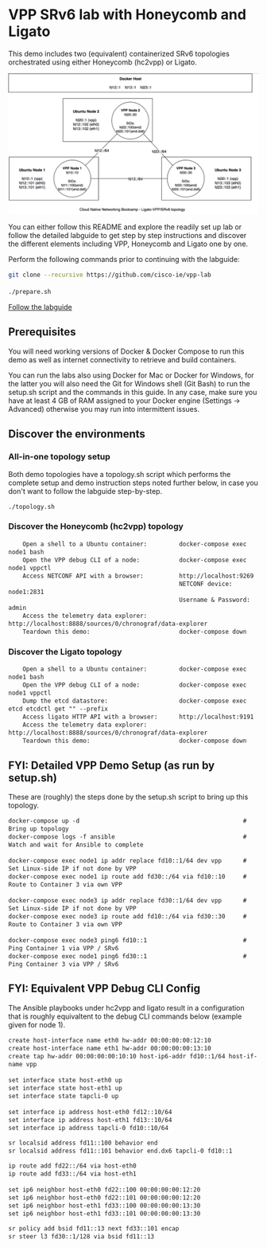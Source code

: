 <!--
Copyright (c) 2018 Cisco Systems
Author: Steven Barth <stbarth@cisco.com>
-->

# VPP SRv6 lab with Honeycomb and Ligato
This demo includes two (equivalent) containerized SRv6 topologies orchestrated using either Honeycomb (hc2vpp) or Ligato.

![Topology Diagram](img/topology.png)

You can either follow this README and explore the readily set up lab or follow the detailed labguide to get step by step instructions
and discover the different elements including VPP, Honeycomb and Ligato one by one.

Perform the following commands prior to continuing with the labguide:
```bash
git clone --recursive https://github.com/cisco-ie/vpp-lab

./prepare.sh
```

[Follow the labguide](labguide.md)

## Prerequisites
You will need working versions of Docker & Docker Compose to run this demo as well as internet connectivity to retrieve and build containers.

You can run the labs also using Docker for Mac or Docker for Windows, for the latter you will also need the Git for Windows shell (Git Bash) to run the setup.sh script and the commands in this guide. In any case, make sure you have at least 4 GB of RAM assigned to your Docker engine (Settings -> Advanced) otherwise you may run into intermittent issues.

## Discover the environments
### All-in-one topology setup
Both demo topologies have a topology.sh script which performs the complete setup and demo instruction steps noted further below, in case you don't want to follow the labguide step-by-step.
```
./topology.sh
```

### Discover the Honeycomb (hc2vpp) topology
```
    Open a shell to a Ubuntu container:         docker-compose exec node1 bash
    Open the VPP debug CLI of a node:           docker-compose exec node1 vppctl
    Access NETCONF API with a browser:          http://localhost:9269
                                                NETCONF device:         node1:2831
                                                Username & Password:    admin
    Access the telemetry data explorer:         http://localhost:8888/sources/0/chronograf/data-explorer
    Teardown this demo:                         docker-compose down
```

### Discover the Ligato topology
```
    Open a shell to a Ubuntu container:         docker-compose exec node1 bash
    Open the VPP debug CLI of a node:           docker-compose exec node1 vppctl
    Dump the etcd datastore:                    docker-compose exec etcd etcdctl get "" --prefix
    Access ligato HTTP API with a browser:      http://localhost:9191
    Access the telemetry data explorer:         http://localhost:8888/sources/0/chronograf/data-explorer
    Teardown this demo:                         docker-compose down
```

## FYI: Detailed VPP Demo Setup (as run by setup.sh)
These are (roughly) the steps done by the setup.sh script to bring up this topology.

```
docker-compose up -d                                              # Bring up topology
docker-compose logs -f ansible                                    # Watch and wait for Ansible to complete

docker-compose exec node1 ip addr replace fd10::1/64 dev vpp      # Set Linux-side IP if not done by VPP
docker-compose exec node1 ip route add fd30::/64 via fd10::10     # Route to Container 3 via own VPP

docker-compose exec node3 ip addr replace fd30::1/64 dev vpp      # Set Linux-side IP if not done by VPP
docker-compose exec node3 ip route add fd10::/64 via fd30::30     # Route to Container 3 via own VPP

docker-compose exec node3 ping6 fd10::1                           # Ping Container 1 via VPP / SRv6
docker-compose exec node1 ping6 fd30::1                           # Ping Container 3 via VPP / SRv6
```

## FYI: Equivalent VPP Debug CLI Config
The Ansible playbooks under hc2vpp and ligato result in a configuration that is roughly equivaltent to the debug CLI commands below (example given for node 1).

```
create host-interface name eth0 hw-addr 00:00:00:00:12:10
create host-interface name eth1 hw-addr 00:00:00:00:13:10
create tap hw-addr 00:00:00:00:10:10 host-ip6-addr fd10::1/64 host-if-name vpp

set interface state host-eth0 up
set interface state host-eth1 up
set interface state tapcli-0 up

set interface ip address host-eth0 fd12::10/64
set interface ip address host-eth1 fd13::10/64
set interface ip address tapcli-0 fd10::10/64
```

```
sr localsid address fd11::100 behavior end
sr localsid address fd11::101 behavior end.dx6 tapcli-0 fd10::1
```

```
ip route add fd22::/64 via host-eth0
ip route add fd33::/64 via host-eth1

set ip6 neighbor host-eth0 fd22::100 00:00:00:00:12:20
set ip6 neighbor host-eth0 fd22::101 00:00:00:00:12:20
set ip6 neighbor host-eth1 fd33::100 00:00:00:00:13:30
set ip6 neighbor host-eth1 fd33::101 00:00:00:00:13:30
```

```
sr policy add bsid fd11::13 next fd33::101 encap
sr steer l3 fd30::1/128 via bsid fd11::13
```
